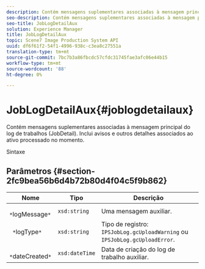 ```yaml
---
description: Contém mensagens suplementares associadas à mensagem principal do log de trabalhos (JobDetail). Inclui avisos e outros detalhes associados ao ativo processado no momento.
seo-description: Contém mensagens suplementares associadas à mensagem principal do log de trabalhos (JobDetail). Inclui avisos e outros detalhes associados ao ativo processado no momento.
seo-title: JobLogDetailAux
solution: Experience Manager
title: JobLogDetailAux
topic: Scene7 Image Production System API
uuid: df6f61f2-54f1-4996-938c-c3ea8c27551a
translation-type: tm+mt
source-git-commit: 7bc7b3a86fbcdc57cfdc31745fae3afc06e44b15
workflow-type: tm+mt
source-wordcount: '88'
ht-degree: 0%

---
```



# JobLogDetailAux{#joblogdetailaux}

Contém mensagens suplementares associadas à mensagem principal do log de trabalhos (JobDetail). Inclui avisos e outros detalhes associados ao ativo processado no momento.

Sintaxe

## Parâmetros {#section-2fc9bea56b6d4b72b80d4f04c5f9b862}

| Nome | Tipo | Descrição |
|---|---|---|
| ` *`logMessage`*` | `xsd:string` | Uma mensagem auxiliar. |
| ` *`logType`*` | `xsd:string` | Tipo de registro: `IPSJobLog.gcUploadWarning` ou `IPSJobLog.gcUploadError`. |
| ` *`dateCreated`*` | `xsd:dateTime` | Data de criação do log de trabalho auxiliar. |


